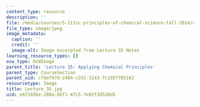 ```yaml
---
content_type: resource
description: ''
file: /media/courses/5-111sc-principles-of-chemical-science-fall-2014/e6f283be288a8bf147c57e02f3d526d5_Lecture_35.jpg
file_type: image/jpeg
image_metadata:
  caption: ''
  credit: ''
  image-alt: Image excerpted from Lecture 35 Notes
learning_resource_types: []
ocw_type: OCWImage
parent_title: 'Lecture 35: Applying Chemical Principles'
parent_type: CourseSection
parent_uid: cfdef97d-2484-c331-1143-7c192f705162
resourcetype: Image
title: Lecture_35.jpg
uid: e6f283be-288a-8bf1-47c5-7e02f3d526d5
---
```

